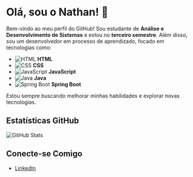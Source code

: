 # Olá, sou o Nathan! 👋

Bem-vindo ao meu perfil do GitHub! Sou estudante de **Análise e Desenvolvimento de Sistemas** e estou no **terceiro semestre**. Além disso, sou um desenvolvedor em processo de aprendizado, focado em tecnologias como:

- ![HTML](https://img.shields.io/badge/-HTML-E34F26?style=flat&logo=html5&logoColor=white) **HTML**
- ![CSS](https://img.shields.io/badge/-CSS-1572B6?style=flat&logo=css3&logoColor=white) **CSS**
- ![JavaScript](https://img.shields.io/badge/-JavaScript-F7DF1E?style=flat&logo=javascript&logoColor=black) **JavaScript**
- ![Java](https://img.shields.io/badge/-Java-007396?style=flat&logo=java&logoColor=white) **Java**
- ![Spring Boot](https://img.shields.io/badge/-Spring%20Boot-6DB33F?style=flat&logo=springboot&logoColor=white) **Spring Boot**

Estou sempre buscando melhorar minhas habilidades e explorar novas tecnologias.

## Estatísticas GitHub

![GitHub Stats](https://github-readme-stats.vercel.app/api?username=nathan-slv017&show_icons=true&theme=radical)

## Conecte-se Comigo

- [LinkedIn](https://www.linkedin.com/in/nathan-da-silva-programming/)

